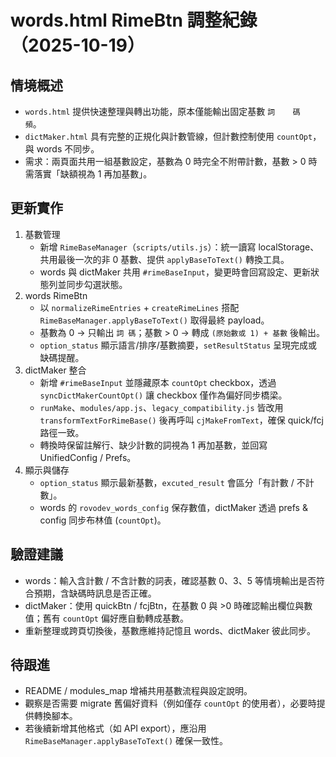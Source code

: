# words.html RimeBtn 調整紀錄（2025-10-19）

## 情境概述
- `words.html` 提供快速整理與轉出功能，原本僅能輸出固定基數 `詞	碼	頻`。
- `dictMaker.html` 具有完整的正規化與計數管線，但計數控制使用 `countOpt`，與 words 不同步。
- 需求：兩頁面共用一組基數設定，基數為 0 時完全不附帶計數，基數 > 0 時需落實「缺額視為 1 再加基數」。

## 更新實作
1. 基數管理
   - 新增 `RimeBaseManager`（`scripts/utils.js`）：統一讀寫 localStorage、共用最後一次的非 0 基數、提供 `applyBaseToText()` 轉換工具。
   - words 與 dictMaker 共用 `#rimeBaseInput`，變更時會回寫設定、更新狀態列並同步勾選狀態。
2. words RimeBtn
   - 以 `normalizeRimeEntries` + `createRimeLines` 搭配 `RimeBaseManager.applyBaseToText()` 取得最終 payload。
   - 基數為 0 → 只輸出 `詞	碼`；基數 > 0 → 轉成 `(原始數或 1) + 基數` 後輸出。
   - `option_status` 顯示語言/排序/基數摘要，`setResultStatus` 呈現完成或缺碼提醒。
3. dictMaker 整合
   - 新增 `#rimeBaseInput` 並隱藏原本 `countOpt` checkbox，透過 `syncDictMakerCountOpt()` 讓 checkbox 僅作為偏好同步橋梁。
   - `runMake`、`modules/app.js`、`legacy_compatibility.js` 皆改用 `transformTextForRimeBase()` 後再呼叫 `cjMakeFromText`，確保 quick/fcj 路徑一致。
   - 轉換時保留註解行、缺少計數的詞視為 1 再加基數，並回寫 UnifiedConfig / Prefs。
4. 顯示與儲存
   - `option_status` 顯示最新基數，`excuted_result` 會區分「有計數 / 不計數」。
   - words 的 `rovodev_words_config` 保存數值，dictMaker 透過 prefs & config 同步布林值 (`countOpt`)。

## 驗證建議
- words：輸入含計數 / 不含計數的詞表，確認基數 0、3、5 等情境輸出是否符合預期，含缺碼時訊息是否正確。
- dictMaker：使用 quickBtn / fcjBtn，在基數 0 與 >0 時確認輸出欄位與數值；舊有 `countOpt` 偏好應自動轉成基數。
- 重新整理或跨頁切換後，基數應維持記憶且 words、dictMaker 彼此同步。

## 待跟進
- README / modules_map 增補共用基數流程與設定說明。
- 觀察是否需要 migrate 舊偏好資料（例如僅存 `countOpt` 的使用者），必要時提供轉換腳本。
- 若後續新增其他格式（如 API export），應沿用 `RimeBaseManager.applyBaseToText()` 確保一致性。
